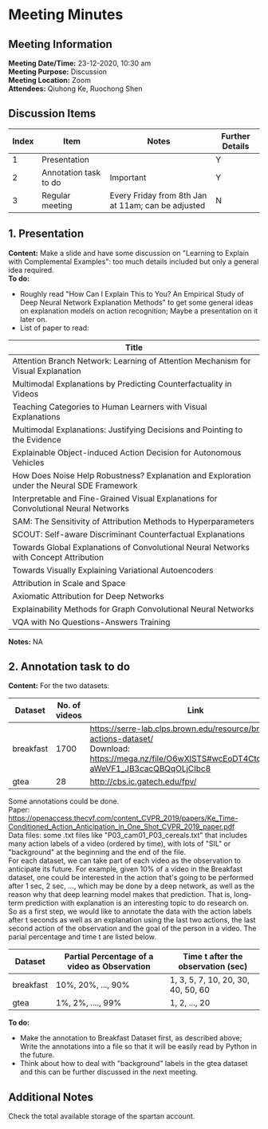 # Meeting Minutes
## Meeting Information
**Meeting Date/Time:** 23-12-2020, 10:30 am <br>
**Meeting Purpose:** Discussion <br>
**Meeting Location:** Zoom <br>
**Attendees:** Qiuhong Ke, Ruochong Shen


## Discussion Items
Index | Item | Notes | Further Details |
---- | ---- | ---- | ---- |
1 | Presentation | | Y |
2 | Annotation task to do | Important | Y |
3 | Regular meeting | Every Friday from 8th Jan at 11am; can be adjusted | N |

## 1. Presentation
**Content:** Make a slide and have some discussion on "Learning to Explain with Complemental Examples": too much details included but only a general idea required. <br>
**To do:** 
 - Roughly read "How Can I Explain This to You? An Empirical Study of Deep Neural Network Explanation Methods" to get some general ideas on explanation models on action recognition; Maybe a presentation on it later on. 
 - List of paper to read:
 
Title |
---- |
Attention Branch Network: Learning of Attention Mechanism for Visual Explanation |
Multimodal Explanations by Predicting Counterfactuality in Videos |
Teaching Categories to Human Learners with Visual Explanations |
Multimodal Explanations: Justifying Decisions and Pointing to the Evidence |
Explainable Object-induced Action Decision for Autonomous Vehicles |
How Does Noise Help Robustness? Explanation and Exploration under the Neural SDE Framework |
Interpretable and Fine-Grained Visual Explanations for Convolutional Neural Networks |
SAM: The Sensitivity of Attribution Methods to Hyperparameters |
SCOUT: Self-aware Discriminant Counterfactual Explanations |
Towards Global Explanations of Convolutional Neural Networks with Concept Attribution |
Towards Visually Explaining Variational Autoencoders |
Attribution in Scale and Space |
Axiomatic Attribution for Deep Networks |
Explainability Methods for Graph Convolutional Neural Networks |
VQA with No Questions-Answers Training |

**Notes:** NA

## 2. Annotation task to do
**Content:** For the two datasets: 

Dataset | No. of videos | Link | Paper |
---- | ---- | ---- | ---- |
breakfast | 1700 | https://serre-lab.clps.brown.edu/resource/breakfast-actions-dataset/ <br> Download: https://mega.nz/file/O6wXlSTS#wcEoDT4Ctq5HRq_hV-aWeVF1_JB3cacQBQqOLjCIbc8 | https://serre-lab.clps.brown.edu/wp-content/uploads/2014/05/paper_cameraReady-2.pdf |
gtea | 28 | http://cbs.ic.gatech.edu/fpv/ | |

Some annotations could be done. <br>
Paper: https://openaccess.thecvf.com/content_CVPR_2019/papers/Ke_Time-Conditioned_Action_Anticipation_in_One_Shot_CVPR_2019_paper.pdf <br>
Data files: some .txt files like "P03_cam01_P03_cereals.txt" that includes many action labels of a video (ordered by time), with lots of "SIL" or "background" at the beginning and the end of the file. <br>
For each dataset, we can take part of each video as the observation to anticipate its future. For example, given 10% of a video in the Breakfast dataset, one could be interested in the action that's going to be performed after 1 sec, 2 sec, ..., which may be done by a deep network, as well as the reason why that deep learning model makes that prediction. That is, long-term prediction with explanation is an interesting topic to do research on. <br>
So as a first step, we would like to annotate the data with the action labels after t seconds as well as an explanation using the last two actions, the last second action of the observation and the goal of the person in a video. The parial percentage and time t are listed below.

Dataset | Partial Percentage of a video as Observation | Time t after the observation (sec) |
---- | ---- | ---- |
breakfast | 10%, 20%, ..., 90% | 1, 3, 5, 7, 10, 20, 30, 40, 50, 60 |
gtea | 1%, 2%, ...., 99% | 1, 2, ..., 20 |

**To do:** 
 - Make the annotation to Breakfast Dataset first, as described above; Write the annotations into a file so that it will be easily read by Python in the future.
 - Think about how to deal with "background" labels in the gtea dataset and this can be further discussed in the next meeting. 

## Additional Notes
Check the total available storage of the spartan account. 
